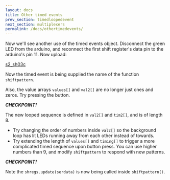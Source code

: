 ```yaml
---
layout: docs
title: Other timed events
prev_section: timedloopedevent
next_section: multiplexers
permalink: /docs/othertimedevents/
---
```


Now we'll see another use of the timed events object. Disconnect the
green LED from the arduino, and reconnect the first shift register's
data pin to the arduino's pin 11. Now upload:

<a href="{{ site.baseurl }}/sketches/s2_sh03c.txt">s2_sh03c</a>


Now the timed event is being supplied the name of the function ```shiftpattern```.

Also, the value arrays ```values[]``` and ```val2[]``` are no longer
just ones and zeros. Try pressing the button.

**_CHECKPOINT!_**


The new looped sequence is defined in ```val2[]``` and ```tim2[]```,
and is of length 8.


- Try changing the order of numbers inside ```val2[]``` so the background loop has lit LEDs running away from each other instead of towards.
- Try extending the length of ```values[]``` and ```timing[]``` to trigger a more complicated timed sequence upon button press. You can use higher numbers than 9, and modify ```shiftpattern``` to respond with new patterns.

**_CHECKPOINT!_**

Note the ```shregs.update(serdata)``` is now being called inside
```shiftpattern()```.
